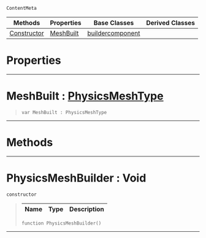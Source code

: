  `ContentMeta`

|Methods|Properties|Base Classes|Derived Classes|
|---|---|---|---|
|[ Constructor](physicsmeshbuilder.md#physicsmeshbuilder-void)|[ MeshBuilt](physicsmeshbuilder.md#meshbuilt-zilch-engine-do)|[buildercomponent](buildercomponent.md)| |


 #  Properties


---  
 #  MeshBuilt : [PhysicsMeshType](../enum_reference.md#physicsmeshtype)

> 
> ``` lang=cpp, name=Nada
> var MeshBuilt : PhysicsMeshType


---  
 #  Methods


---  
 #  PhysicsMeshBuilder : Void

 `constructor`

> 
> |Name|Type|Description|
> |---|---|---|
> ``` lang=cpp, name=Nada
> function PhysicsMeshBuilder()
> ``` 


---  
 

 